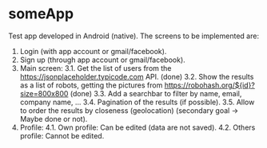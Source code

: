 # someApp
Test app developed in Android (native). The screens to be implemented are:
  1. Login (with app account or gmail/facebook).
  2. Sign up (through app account or gmail/facebook).
  3. Main screen: 
    3.1. Get the list of users from the https://jsonplaceholder.typicode.com API. (done)
    3.2. Show the results as a list of robots, getting the pictures from https://robohash.org/${id}?size=800x800 (done)
    3.3. Add a searchbar to filter by name, email, company name, ...
    3.4. Pagination of the results (if possible).
    3.5. Allow to order the results by closeness (geolocation) (secondary goal -> Maybe done or not).
  4. Profile:
    4.1. Own profile: Can be edited (data are not saved).
    4.2. Others profile: Cannot be edited.
